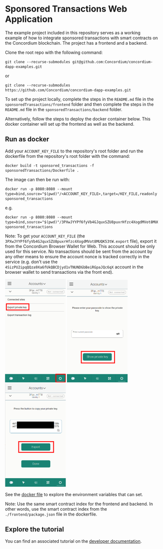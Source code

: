# Sponsored Transactions Web Application

The example project included in this repository serves as a working example of how to integrate sponsored transactions with smart contracts on the Concordium blockchain. The project has a frontend and a backend.

Clone the root repo with the following command:

```shell
git clone --recurse-submodules git@github.com:Concordium/concordium-dapp-examples.git
```

or
```shell
git clone --recurse-submodules https://github.com/Concordium/concordium-dapp-examples.git
```

To set up the project locally, complete the steps in the `README.md` file in the `sponsoredTransactions/frontend` folder and then complete the steps in the `README.md` file in the `sponsoredTransactions/backend` folder.

Alternatively, follow the steps to deploy the docker container below. This docker container will set up the frontend as well as the backend.

## Run as docker

Add your `ACCOUNT_KEY_FILE` to the repository's root folder and run the dockerfile from the repository's root folder with the command:
```shell
docker build -t sponsored_transactions -f sponsoredTransactions/Dockerfile .
```


The image can then be run with:
```shell
docker run -p 8080:8080 --mount type=bind,source="$(pwd)"/<ACCOUNT_KEY_FILE>,target=/KEY_FILE,readonly sponsored_transactions
```

e.g.

```shell
docker run -p 8080:8080 --mount type=bind,source="$(pwd)"/3PXwJYYPf6fyVb4GJquxSZU8puxrHfzc4XogdMVot8MUQK53tW.export,target=/KEY_FILE,readonly sponsored_transactions
```

Note: To get your `ACCOUNT_KEY_FILE` (the `3PXwJYYPf6fyVb4GJquxSZU8puxrHfzc4XogdMVot8MUQK53tW.export` file), export it from the Concordium Browser Wallet for Web.
This account should be only used for this service. No transactions should be sent from the account by any other means to ensure the account nonce is tracked 
correctly in the service (e.g. don't use the `4SizPU2ipqQQza9Xa6fUkQBCDjyd1vTNUNDGbBeiRGpaJQc6qX` account in the browser wallet to send transactions via the front end).

<img src="./backend/pic/pic1.png"  width="200" />
<img src="./backend/pic/pic2.png"  width="200" />
<img src="./backend/pic/pic3.png"  width="200" />

See the [docker file](./Dockerfile) to explore the environment variables that can set.

Note: Use the same smart contract index for the frontend and backend. In other words, use the smart contract index from the `./frontend/package.json` file in the dockerfile.



## Explore the tutorial

You can find an associated tutorial on the [developer documentation](./https://developer.concordium.software/en/mainnet/smart-contracts/tutorials/index.html).


